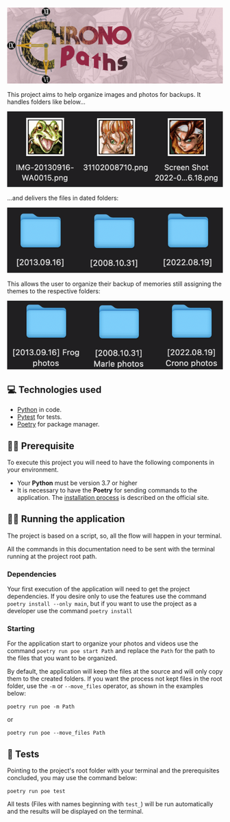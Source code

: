 ![CronoPaths](assets/logo.png)

<p>This project aims to help organize images and photos for backups.
It handles folders like below...

![Photos](assets/photos.png)

...and delivers the files in dated folders:

![Paths](assets/folders.png)

This allows the user to organize their backup of memories still assigning the themes to the respective folders:

![Paths](assets/named-folders.png)
</p>

## 💻 Technologies used

- [Python](https://www.python.org/) in code.
- [Pytest](https://docs.pytest.org/en/7.1.x/) for tests.
- [Poetry](https://python-poetry.org/) for package manager.

## ✋🏻 Prerequisite

To execute this project you will need to have the following components in your environment.

- Your **Python** must be version 3.7 or higher
- It is necessary to have the **Poetry** for sending commands to the application.
  The [installation process]( https://python-poetry.org/docs/#installation) is described on the official site.

## 👨‍💻 Running the application

The project is based on a script, so, all the flow will happen in your terminal.

All the commands in this documentation need to be sent with the terminal running at the project root path.

### Dependencies

Your first execution of the application will need to get the project dependencies. If you desire only to use the
features use the command `poetry install --only main`, but if you want to use the project as a developer use the
command `poetry install`

### Starting

For the application start to organize your photos and videos use the command `poetry run poe start Path` and replace
the `Path` for the path to the files that you want to be organized.


By default, the application will keep the files at the source and will only copy them to the created folders. If you want the process not kept files in the root folder, use the `-m` or `--move_files` operator, as shown in the examples below:

    poetry run poe -m Path

or

    poetry run poe --move_files Path

## 📝 Tests

Pointing to the project's root folder with your terminal and the prerequisites concluded, you may use the command below:

    poetry run poe test

All tests (Files with names beginning with `test_`) will be run automatically and the results will be displayed on the
terminal.
